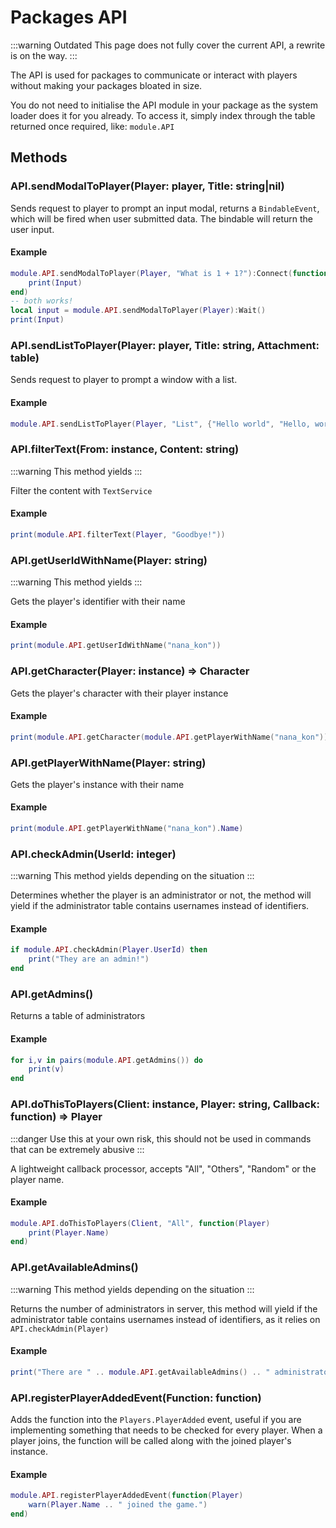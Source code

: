 # Packages API
:::warning Outdated
This page does not fully cover the current API, a rewrite is on the way.
:::

The API is used for packages to communicate or interact with players without making your packages bloated in size.

You do not need to initialise the API module in your package as the system loader does it for you already. To access it, simply index through the table returned once required, like: `module.API`

## Methods
### API.sendModalToPlayer(Player: player, Title: string|nil)
Sends request to player to prompt an input modal, returns a `BindableEvent`, which will be fired when user submitted data. The bindable will return the user input.

#### Example
```lua
module.API.sendModalToPlayer(Player, "What is 1 + 1?"):Connect(function(Input)
	print(Input)
end)
-- both works!
local input = module.API.sendModalToPlayer(Player):Wait()
print(Input)
```

### API.sendListToPlayer(Player: player, Title: string, Attachment: table)
Sends request to player to prompt a window with a list.

#### Example
```lua
module.API.sendListToPlayer(Player, "List", {"Hello world", "Hello, world!"})
```

### API.filterText(From: instance, Content: string)
:::warning
This method yields
:::

Filter the content with `TextService`

#### Example
```lua
print(module.API.filterText(Player, "Goodbye!"))
```

### API.getUserIdWithName(Player: string)
:::warning
This method yields
:::

Gets the player's identifier with their name

#### Example
```lua
print(module.API.getUserIdWithName("nana_kon"))
```

### API.getCharacter(Player: instance) => Character
Gets the player's character with their player instance

#### Example
```lua
print(module.API.getCharacter(module.API.getPlayerWithName("nana_kon")).Humanoid.Health)
```

### API.getPlayerWithName(Player: string)
Gets the player's instance with their name

#### Example
```lua
print(module.API.getPlayerWithName("nana_kon").Name)
```

### API.checkAdmin(UserId: integer)
:::warning
This method yields depending on the situation
:::

Determines whether the player is an administrator or not, the method will yield if the administrator table contains usernames instead of identifiers.

#### Example
```lua
if module.API.checkAdmin(Player.UserId) then
	print("They are an admin!")
end
```

### API.getAdmins()
Returns a table of administrators

#### Example
```lua
for i,v in pairs(module.API.getAdmins()) do
	print(v)
end
```

### API.doThisToPlayers(Client: instance, Player: string, Callback: function) => Player
:::danger
Use this at your own risk, this should not be used in commands that can be extremely abusive
:::

A lightweight callback processor, accepts "All", "Others", "Random" or the player name.

#### Example
```lua
module.API.doThisToPlayers(Client, "All", function(Player)
	print(Player.Name)
end)
```

### API.getAvailableAdmins()
:::warning
This method yields depending on the situation
:::

Returns the number of administrators in server, this method will yield if the administrator table contains usernames instead of identifiers, as it relies on `API.checkAdmin(Player)`

#### Example
```lua
print("There are " .. module.API.getAvailableAdmins() .. " administrators available!")
```

### API.registerPlayerAddedEvent(Function: function)
Adds the function into the `Players.PlayerAdded` event, useful if you are implementing something that needs to be checked for every player. When a player joins, the function will be called along with the joined player's instance.

#### Example
```lua
module.API.registerPlayerAddedEvent(function(Player)
	warn(Player.Name .. " joined the game.")
end)
```
